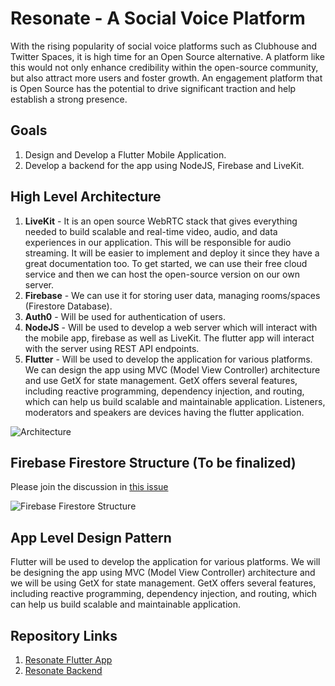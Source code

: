 # Resonate - A Social Voice Platform

With the rising popularity of social voice platforms such as Clubhouse and Twitter Spaces, it is high time for an Open Source alternative. A platform like this would not only enhance credibility within the open-source community, but also attract more users and foster growth. An engagement platform that is Open Source has the potential to drive significant traction and help establish a strong presence.

## Goals
1.  Design and Develop a Flutter Mobile Application.
2.  Develop a backend for the app using NodeJS, Firebase and LiveKit.

## High Level Architecture

1.  **LiveKit** - It is an open source WebRTC stack that gives everything needed to build scalable and real-time video, audio, and data experiences in our application. This will be responsible for audio streaming. It will be easier to implement and deploy it since they have a great documentation too. To get started, we can use their free cloud service and then we can host the open-source version on our own server.
2.  **Firebase** - We can use it for storing user data, managing rooms/spaces (Firestore Database).
3.  **Auth0** - Will be used for authentication of users.
4.  **NodeJS** - Will be used to develop a web server which will interact with the mobile app, firebase as well as LiveKit. The flutter app will interact with the server using REST API endpoints.
5. **Flutter** - Will be used to develop the application for various platforms. We can design the app using MVC (Model View Controller) architecture and use GetX for state management. GetX offers several features, including reactive programming, dependency injection, and routing, which can help us build scalable and maintainable application. Listeners, moderators and speakers are devices having the flutter application.


![Architecture](https://user-images.githubusercontent.com/41890434/226345657-b5bef606-9fee-4b48-a328-14f54774ff99.jpg)

## Firebase Firestore Structure (To be finalized)

Please join the discussion in [this issue](https://github.com/AOSSIE-Org/Resonate/issues/19)

![Firebase Firestore Structure](https://user-images.githubusercontent.com/41890434/226342469-28b8c27b-7013-41f1-9c7e-a5903b8bba56.png)


## App Level Design Pattern

Flutter will be used to develop the application for various platforms. We will be designing the app using MVC (Model View Controller) architecture and we will be using GetX for state management. GetX offers several features, including reactive programming, dependency injection, and routing, which can help us build scalable and maintainable application. 

## Repository Links

1. [Resonate Flutter App](https://github.com/AOSSIE-Org/Resonate)
2. [Resonate Backend](https://github.com/AOSSIE-Org/Resonate-Backend)
